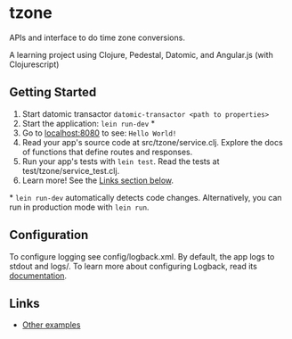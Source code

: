 # tzone

APIs and interface to do time zone conversions.

A learning project using Clojure, Pedestal, Datomic, and Angular.js (with Clojurescript)

## Getting Started

1. Start datomic transactor `datomic-transactor <path to properties>`
2. Start the application: `lein run-dev` \*
3. Go to [localhost:8080](http://localhost:8080/) to see: `Hello World!`
4. Read your app's source code at src/tzone/service.clj. Explore the docs of functions
   that define routes and responses.
5. Run your app's tests with `lein test`. Read the tests at test/tzone/service_test.clj.
6. Learn more! See the [Links section below](#links).

\* `lein run-dev` automatically detects code changes. Alternatively, you can run in production mode
with `lein run`.

## Configuration

To configure logging see config/logback.xml. By default, the app logs to stdout and logs/.
To learn more about configuring Logback, read its [documentation](http://logback.qos.ch/documentation.html).

## Links
* [Other examples](https://github.com/pedestal/samples)
